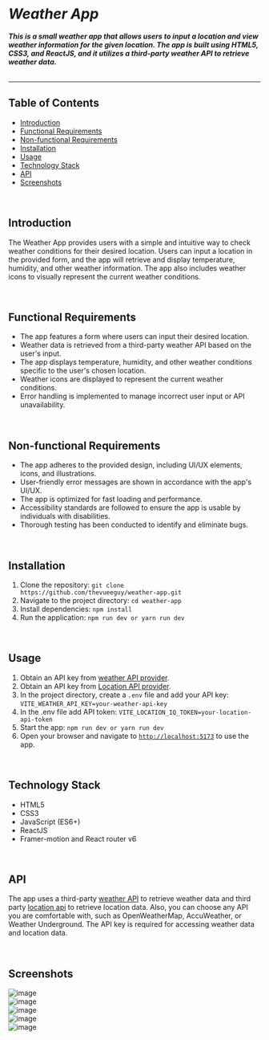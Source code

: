 # ***Weather App***
***This is a small weather app that allows users to input a location and view weather information for the given location. The app is built using HTML5, CSS3, and ReactJS, and it utilizes a third-party weather API to retrieve weather data.***
<br><br>
***
## Table of Contents
- [Introduction](#introduction)
- [Functional Requirements](#functional-requirements)
- [Non-functional Requirements](#non-functional-requirements)
- [Installation](#installation)
- [Usage](#usage)
- [Technology Stack](#technology-stack)
- [API](#api)
- [Screenshots](#screenshots)

<br>

## Introduction
The Weather App provides users with a simple and intuitive way to check weather conditions for their desired location. Users can input a location in the provided form, and the app will retrieve and display temperature, humidity, and other weather information. The app also includes weather icons to visually represent the current weather conditions.

<br>

## Functional Requirements

- The app features a form where users can input their desired location.
- Weather data is retrieved from a third-party weather API based on the user's input.
- The app displays temperature, humidity, and other weather conditions specific to the user's chosen location.
- Weather icons are displayed to represent the current weather conditions.
- Error handling is implemented to manage incorrect user input or API unavailability.


<br>

## Non-functional Requirements

- The app adheres to the provided design, including UI/UX elements, icons, and illustrations.
- User-friendly error messages are shown in accordance with the app's UI/UX.
- The app is optimized for fast loading and performance.
- Accessibility standards are followed to ensure the app is usable by individuals with disabilities.
- Thorough testing has been conducted to identify and eliminate bugs.

<br>

## Installation

1. Clone the repository: `git clone https://github.com/thevueeguy/weather-app.git`
2. Navigate to the project directory: `cd weather-app`
3. Install dependencies: `npm install`
4. Run the application: `npm run dev or yarn run dev`

<br>

## Usage
1. Obtain an API key from [weather API provider](https://www.weatherapi.com/).
2. Obtain an API key from [Location API provider](https://locationiq.com/).
3. In the project directory, create a `.env` file and add your API key: `VITE_WEATHER_API_KEY=your-weather-api-key`
4. In the .env file add API token: `VITE_LOCATION_IQ_TOKEN=your-location-api-token`
5. Start the app: `npm run dev or yarn run dev`
6. Open your browser and navigate to [`http://localhost:5173`](http://localhost:5173) to use the app.

<br>

## Technology Stack
- HTML5
- CSS3
- JavaScript (ES6+)
- ReactJS
- Framer-motion and React router v6

<br>

## API
The app uses a third-party [weather API](https://www.weatherapi.com/) to retrieve weather data and third party [location api](https://locationiq.com/) to retrieve location data. Also,  you can choose any API you are comfortable with, such as OpenWeatherMap, AccuWeather, or Weather Underground. The API key is required for accessing weather data and location data.

<br>

## Screenshots
![image](https://github.com/thevueeguy/weather-app/assets/78133036/cb8ec249-d875-4c79-9123-80973538b25d)
<br>
![image](https://github.com/thevueeguy/weather-app/assets/78133036/88456ed2-ad40-4a99-88ff-12ea3646e403)
<br>
![image](https://github.com/thevueeguy/weather-app/assets/78133036/26d70ec9-e2cc-4727-a923-5d9dbec15159)
<br>
![image](https://github.com/thevueeguy/weather-app/assets/78133036/2e063eea-1b0d-4d05-8a67-4608c60b028f)
<br>
![image](https://github.com/thevueeguy/weather-app/assets/78133036/5caad1b6-4363-4ed7-8055-fb833ac0ae29)



